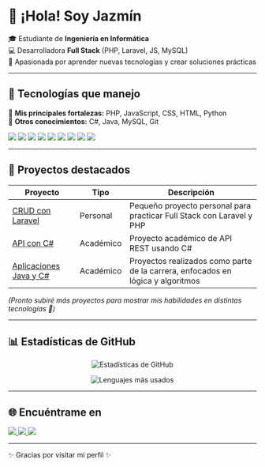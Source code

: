 # 👋 ¡Hola! Soy Jazmín  

🎓 Estudiante de **Ingeniería en Informática**  
💻 Desarrolladora **Full Stack** (PHP, Laravel, JS, MySQL)  
🚀 Apasionada por aprender nuevas tecnologías y crear soluciones prácticas  

---

## 🚀 Tecnologías que manejo

💪 **Mis principales fortalezas:** PHP, JavaScript, CSS, HTML, Python  
🔹 **Otros conocimientos:** C#, Java, MySQL, Git  

<p align="left">
  <img src="https://img.shields.io/badge/PHP-777BB4?style=for-the-badge&logo=php&logoColor=white"/>
  <img src="https://img.shields.io/badge/Laravel-FF2D20?style=for-the-badge&logo=laravel&logoColor=white"/>
  <img src="https://img.shields.io/badge/Python-3776AB?style=for-the-badge&logo=python&logoColor=white"/>
  <img src="https://img.shields.io/badge/JavaScript-F7DF1E?style=for-the-badge&logo=javascript&logoColor=black"/>
  <img src="https://img.shields.io/badge/HTML5-E34F26?style=for-the-badge&logo=html5&logoColor=white"/>
  <img src="https://img.shields.io/badge/CSS3-1572B6?style=for-the-badge&logo=css3&logoColor=white"/>
  <img src="https://img.shields.io/badge/MySQL-4479A1?style=for-the-badge&logo=mysql&logoColor=white"/>
  <img src="https://img.shields.io/badge/Git-000000?style=for-the-badge&logo=git&logoColor=white"/>
  <img src="https://img.shields.io/badge/GitHub-181717?style=for-the-badge&logo=github&logoColor=white"/>
</p>

---

## 📂 Proyectos destacados

| Proyecto | Tipo | Descripción |
|----------|------|-------------|
| [CRUD con Laravel](#) | Personal | Pequeño proyecto personal para practicar Full Stack con Laravel y PHP |
| [API con C#](#) | Académico | Proyecto académico de API REST usando C# |
| [Aplicaciones Java y C#](#) | Académico | Proyectos realizados como parte de la carrera, enfocados en lógica y algoritmos |

*(Pronto subiré más proyectos para mostrar mis habilidades en distintas tecnologías 🚀)*

---

## 📊 Estadísticas de GitHub

<p align="center">
  <img src="https://github-readme-stats.vercel.app/api?username=Jazmin-cmd&show_icons=true&theme=radical" alt="Estadísticas de GitHub"/>
</p>

<p align="center">
  <img src="https://github-readme-stats.vercel.app/api/top-langs/?username=Jazmin-cmd&layout=compact&theme=radical" alt="Lenguajes más usados"/>
</p>

---

## 🌐 Encuéntrame en

<p align="left">
  <a href="https://www.linkedin.com/in/jazmin-zorrilla-218637199/" target="_blank">
    <img src="https://img.shields.io/badge/LinkedIn-0A66C2?style=for-the-badge&logo=linkedin&logoColor=white"/>
  </a>
  <a href="https://github.com/Jazmin-cmd" target="_blank">
    <img src="https://img.shields.io/badge/GitHub-181717?style=for-the-badge&logo=github&logoColor=white"/>
  </a>
  <a href="https://www.workana.com/freelancer/4c03fed8ec2f96fd48da1d833287686e" target="_blank">
    <img src="https://img.shields.io/badge/Workana-4B0082?style=for-the-badge&logo=briefcase&logoColor=white"/>
  </a>
</p>

---

✨ Gracias por visitar mi perfil ✨

